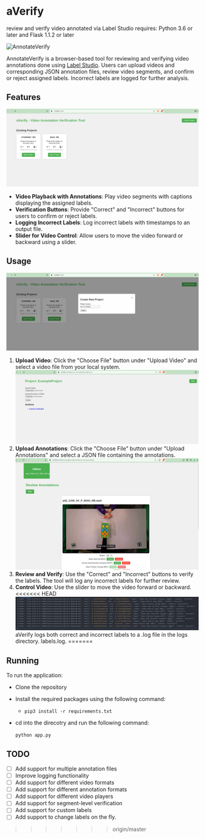 # aVerify
review and verify video annotated via Label Studio
requires: Python 3.6 or later and Flask 1.1.2 or later


![AnnotateVerify](media/aVerify.gif)

AnnotateVerify is a browser-based tool for reviewing and verifying video annotations done using [Label Studio](https://labelstud.io/). Users can upload videos and corresponding JSON annotation files, review video segments, and confirm or reject assigned labels. Incorrect labels are logged for further analysis.

## Features
![AnnotateVerify](media/AnnotateVerify.png)
- **Video Playback with Annotations**: Play video segments with captions displaying the assigned labels.
- **Verification Buttons**: Provide "Correct" and "Incorrect" buttons for users to confirm or reject labels.
- **Logging Incorrect Labels**: Log incorrect labels with timestamps to an output file.
- **Slider for Video Control**: Allow users to move the video forward or backward using a slider.

## Usage
![AnnotateVerify](media/create_project.png)
1. **Upload Video**: Click the "Choose File" button under "Upload Video" and select a video file from your local system.
![AnnotateVerify](media/upload_videos_json.png)
2. **Upload Annotations**: Click the "Choose File" button under "Upload Annotations" and select a JSON file containing the annotations.
![AnnotateVerify](media/aVerify-verify.png)
3. **Review and Verify**: Use the "Correct" and "Incorrect" buttons to verify the labels. The tool will log any incorrect labels for further review.
4. **Control Video**: Use the slider to move the video forward or backward.
<<<<<<< HEAD
![AnnotateVerify](media/aVerify-logs.png)
aVerify logs both correct and incorrect labels to a .log file in the logs directory. labels.log.
=======


## Running
To run the application: 
- Clone the repository
- Install the required packages using the following command:

  - `pip3 install -r requirements.txt`
- cd into the direcotry and run the following command:

  `python app.py`
  

## TODO
- [ ] Add support for multiple annotation files
- [ ] Improve logging functionality
- [ ] Add support for different video formats
- [ ] Add support for different annotation formats
- [ ] Add support for different video players
- [ ] Add support for segment-level verification
- [ ] Add support for custom labels
- [ ] Add support to change labels on the fly.
>>>>>>> origin/master
